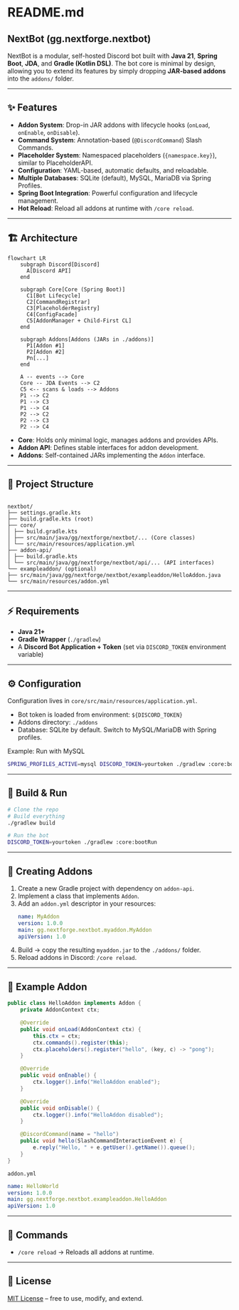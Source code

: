 # README.md

## NextBot (gg.nextforge.nextbot)

NextBot is a modular, self-hosted Discord bot built with **Java 21**, **Spring Boot**, **JDA**, and **Gradle (Kotlin
DSL)**. The bot core is minimal by design, allowing you to extend its features by simply dropping **JAR-based addons**
into the `addons/` folder.

---

## ✨ Features

- **Addon System**: Drop-in JAR addons with lifecycle hooks (`onLoad`, `onEnable`, `onDisable`).
- **Command System**: Annotation-based (`@DiscordCommand`) Slash Commands.
- **Placeholder System**: Namespaced placeholders (`{namespace.key}`), similar to PlaceholderAPI.
- **Configuration**: YAML-based, automatic defaults, and reloadable.
- **Multiple Databases**: SQLite (default), MySQL, MariaDB via Spring Profiles.
- **Spring Boot Integration**: Powerful configuration and lifecycle management.
- **Hot Reload**: Reload all addons at runtime with `/core reload`.

---

## 🏗️ Architecture

```mermaid
flowchart LR
    subgraph Discord[Discord]
      A[Discord API]
    end

    subgraph Core[Core (Spring Boot)]
      C1[Bot Lifecycle]
      C2[CommandRegistrar]
      C3[PlaceholderRegistry]
      C4[ConfigFacade]
      C5[AddonManager + Child-First CL]
    end

    subgraph Addons[Addons (JARs in ./addons)]
      P1[Addon #1]
      P2[Addon #2]
      Pn[...]
    end

    A -- events --> Core
    Core -- JDA Events --> C2
    C5 <-- scans & loads --> Addons
    P1 --> C2
    P1 --> C3
    P1 --> C4
    P2 --> C2
    P2 --> C3
    P2 --> C4
```



- **Core**: Holds only minimal logic, manages addons and provides APIs.
- **Addon API**: Defines stable interfaces for addon development.
- **Addons**: Self-contained JARs implementing the `Addon` interface.

---

## 📂 Project Structure
```

nextbot/
├── settings.gradle.kts
├── build.gradle.kts (root)
├── core/
│ ├── build.gradle.kts
│ ├── src/main/java/gg/nextforge/nextbot/... (Core classes)
│ └── src/main/resources/application.yml
├── addon-api/
│ ├── build.gradle.kts
│ └── src/main/java/gg/nextforge/nextbot/api/... (API interfaces)
└── exampleaddon/ (optional)
├── src/main/java/gg/nextforge/nextbot/exampleaddon/HelloAddon.java
└── src/main/resources/addon.yml

```

---

## ⚡ Requirements
- **Java 21+**
- **Gradle Wrapper** (`./gradlew`)
- A **Discord Bot Application + Token** (set via `DISCORD_TOKEN` environment variable)

---

## ⚙️ Configuration
Configuration lives in `core/src/main/resources/application.yml`.

- Bot token is loaded from environment: `${DISCORD_TOKEN}`
- Addons directory: `./addons`
- Database: SQLite by default. Switch to MySQL/MariaDB with Spring profiles.

Example: Run with MySQL
```bash
SPRING_PROFILES_ACTIVE=mysql DISCORD_TOKEN=yourtoken ./gradlew :core:bootRun
```

---

## 🚀 Build & Run

```bash
# Clone the repo
# Build everything
./gradlew build

# Run the bot
DISCORD_TOKEN=yourtoken ./gradlew :core:bootRun
```

---

## 🧩 Creating Addons

1. Create a new Gradle project with dependency on `addon-api`.
2. Implement a class that implements `Addon`.
3. Add an `addon.yml` descriptor in your resources:
   ```yaml
   name: MyAddon
   version: 1.0.0
   main: gg.nextforge.nextbot.myaddon.MyAddon
   apiVersion: 1.0
   ```
4. Build → copy the resulting `myaddon.jar` to the `./addons/` folder.
5. Reload addons in Discord: `/core reload`.

---

## 📝 Example Addon

```java
public class HelloAddon implements Addon {
    private AddonContext ctx;

    @Override
    public void onLoad(AddonContext ctx) {
        this.ctx = ctx;
        ctx.commands().register(this);
        ctx.placeholders().register("hello", (key, c) -> "pong");
    }

    @Override
    public void onEnable() {
        ctx.logger().info("HelloAddon enabled");
    }

    @Override
    public void onDisable() {
        ctx.logger().info("HelloAddon disabled");
    }

    @DiscordCommand(name = "hello")
    public void hello(SlashCommandInteractionEvent e) {
        e.reply("Hello, " + e.getUser().getName()).queue();
    }
}
```

`addon.yml`

```yaml
name: HelloWorld
version: 1.0.0
main: gg.nextforge.nextbot.exampleaddon.HelloAddon
apiVersion: 1.0
```

---

## 🔧 Commands

- `/core reload` → Reloads all addons at runtime.

---

## 📖 License

[MIT License](LICENSE) – free to use, modify, and extend.
